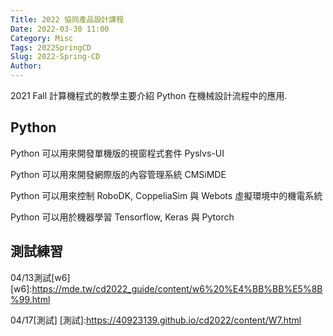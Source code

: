 ```yaml
---
Title: 2022 協同產品設計課程
Date: 2022-03-30 11:00
Category: Misc
Tags: 2022SpringCD
Slug: 2022-Spring-CD
Author: 
---
```


2021 Fall 計算機程式的教學主要介紹 Python 在機械設計流程中的應用.

<!-- PELICAN_END_SUMMARY -->

Python
----
Python 可以用來開發單機版的視窗程式套件 Pyslvs-UI

Python 可以用來開發網際版的內容管理系統 CMSiMDE

Python 可以用來控制 RoboDK, CoppeliaSim 與 Webots 虛擬環境中的機電系統

Python 可以用於機器學習 Tensorflow, Keras 與 Pytorch


測試練習
----
04/13測試[w6]
[w6]:https://mde.tw/cd2022_guide/content/w6%20%E4%BB%BB%E5%8B%99.html

04/17[測試]
[測試]:https://40923139.github.io/cd2022/content/W7.html
